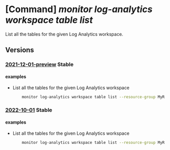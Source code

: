# [Command] _monitor log-analytics workspace table list_

List all the tables for the given Log Analytics workspace.

## Versions

### [2021-12-01-preview](/Resources/mgmt-plane/L3N1YnNjcmlwdGlvbnMve30vcmVzb3VyY2Vncm91cHMve30vcHJvdmlkZXJzL21pY3Jvc29mdC5vcGVyYXRpb25hbGluc2lnaHRzL3dvcmtzcGFjZXMve30vdGFibGVz/2021-12-01-preview.xml) **Stable**

<!-- mgmt-plane /subscriptions/{}/resourcegroups/{}/providers/microsoft.operationalinsights/workspaces/{}/tables 2021-12-01-preview -->

#### examples

- List all the tables for the given Log Analytics workspace
    ```bash
        monitor log-analytics workspace table list --resource-group MyResourceGroup --workspace-name MyWorkspace
    ```

### [2022-10-01](/Resources/mgmt-plane/L3N1YnNjcmlwdGlvbnMve30vcmVzb3VyY2Vncm91cHMve30vcHJvdmlkZXJzL21pY3Jvc29mdC5vcGVyYXRpb25hbGluc2lnaHRzL3dvcmtzcGFjZXMve30vdGFibGVz/2022-10-01.xml) **Stable**

<!-- mgmt-plane /subscriptions/{}/resourcegroups/{}/providers/microsoft.operationalinsights/workspaces/{}/tables 2022-10-01 -->

#### examples

- List all the tables for the given Log Analytics workspace
    ```bash
        monitor log-analytics workspace table list --resource-group MyResourceGroup --workspace-name MyWorkspace
    ```
